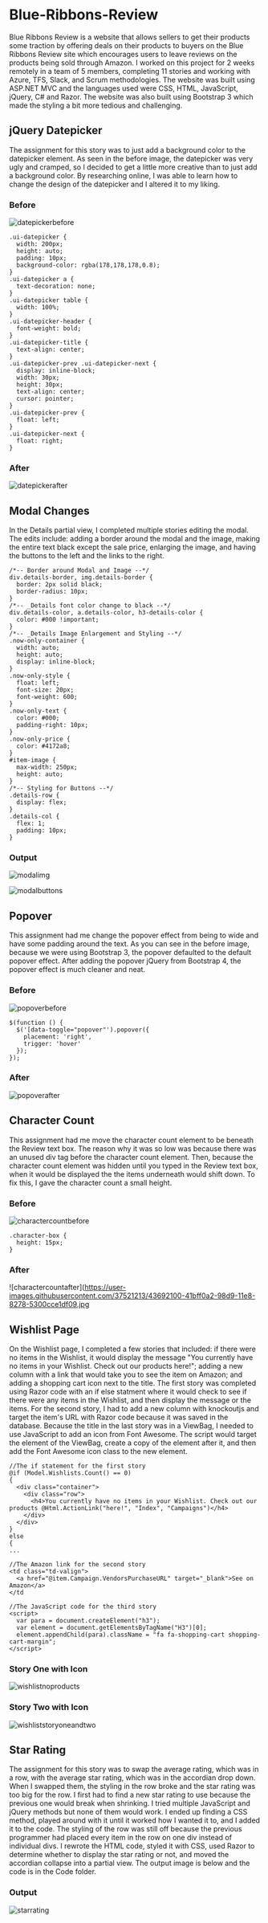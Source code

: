 # Blue-Ribbons-Review
Blue Ribbons Review is a website that allows sellers to get their products some traction by offering deals on their products to buyers on the Blue Ribbons Review site which encourages users to leave reviews on the products being sold through Amazon. I worked on this project for 2 weeks remotely in a team of 5 members, completing 11 stories and working with Azure, TFS, Slack, and Scrum methodologies. The website was built using ASP.NET MVC and the languages used were CSS, HTML, JavaScript, jQuery, C# and Razor. The website was also built using Bootstrap 3 which made the styling a bit more tedious and challenging. 

## jQuery Datepicker
The assignment for this story was to just add a background color to the datepicker element. As seen in the before image, the datepicker was very ugly and cramped, so I decided to get a little more creative than to just add a background color. By researching online, I was able to learn how to change the design of the datepicker and I altered it to my liking. 
### Before
![datepickerbefore](https://user-images.githubusercontent.com/37521213/43691573-5aa2bd76-98d3-11e8-84b9-d49c029b16bf.jpg)
```
.ui-datepicker {
  width: 200px;
  height: auto;
  padding: 10px;
  background-color: rgba(178,178,178,0.8);
}
.ui-datepicker a {
  text-decoration: none;
}
.ui-datepicker table {
  width: 100%;
}
.ui-datepicker-header {
  font-weight: bold;
}
.ui-datepicker-title {
  text-align: center;
}
.ui-datepicker-prev .ui-datepicker-next {
  display: inline-block;
  width: 30px;
  height: 30px;
  text-align: center;
  cursor: pointer;
}
.ui-datepicker-prev {
  float: left;
}
.ui-datepicker-next {
  float: right;
}
```
### After
![datepickerafter](https://user-images.githubusercontent.com/37521213/43691572-5a8bf618-98d3-11e8-87a0-cd0fb34f01fe.jpg)

## Modal Changes
In the Details partial view, I completed multiple stories editing the modal. The edits include: adding a border around the modal and the image, making the entire text black except the sale price, enlarging the image, and having the buttons to the left and the links to the right.
```
/*-- Border around Modal and Image --*/
div.details-border, img.details-border {
  border: 2px solid black;
  border-radius: 10px;
}
/*-- _Details font color change to black --*/
div.details-color, a.details-color, h3-details-color {
  color: #000 !important;
}
/*-- _Details Image Enlargement and Styling --*/
.now-only-container {
  width: auto;
  height: auto;
  display: inline-block;
}
.now-only-style {
  float: left;
  font-size: 20px;
  font-weight: 600;
}
.now-only-text {
  color: #000;
  padding-right: 10px;
}
.now-only-price {
  color: #4172a8;
}
#item-image {
  max-width: 250px;
  height: auto;
}
/*-- Styling for Buttons --*/
.details-row {
  display: flex;
}
.details-col {
  flex: 1;
  padding: 10px;
}
```
### Output
![modalimg](https://user-images.githubusercontent.com/37521213/43691810-4dbe9fdc-98d6-11e8-91b0-c0cdfd1c4fc4.jpg)

![modalbuttons](https://user-images.githubusercontent.com/37521213/43691809-4da7d860-98d6-11e8-8432-596989a0025e.jpg)

## Popover
This assignment had me change the popover effect from being to wide and have some padding around the text. As you can see in the before image, because we were using Bootstrap 3, the popover defaulted to the default popover effect. After adding the popover jQuery from Bootstrap 4, the popover effect is much cleaner and neat. 
### Before
![popoverbefore](https://user-images.githubusercontent.com/37521213/43691926-c3ee1768-98d7-11e8-8725-ed2545099c21.jpg)
```
$(function () {
  $('[data-toggle="popover"').popover({
    placement: 'right',
    trigger: 'hover'
  });
});
```
### After
![popoverafter](https://user-images.githubusercontent.com/37521213/43691925-c3d5274e-98d7-11e8-844b-0756d3901488.jpg)

## Character Count
This assignment had me move the character count element to be beneath the Review text box. The reason why it was so low was because there was an unused div tag before the character count element. Then, because the character count element was hidden until you typed in the Review text box, when it would be displayed the the items underneath would shift down. To fix this, I gave the character count a small height.  
### Before
![charactercountbefore](https://user-images.githubusercontent.com/37521213/43692101-41d724a2-98d9-11e8-9615-b8a95b0eeace.jpg)
```
.character-box {
  height: 15px;
}
```
### After
![charactercountafter](https://user-images.githubusercontent.com/37521213/43692100-41bff0a2-98d9-11e8-8278-5300cce1df09.jpg

## Wishlist Page
On the Wishlist page, I completed a few stories that included: if there were no items in the Wishlist, it would display the message "You currently have no items in your Wishlist. Check out our products here!"; adding a new column with a link that would take you to see the item on Amazon; and adding a shopping cart icon next to the title. The first story was completed using Razor code with an if else statment where it would check to see if there were any items in the Wishlist, and then display the message or the items. For the second story, I had to add a new column with knockoutjs and target the item's URL with Razor code because it was saved in the database. Because the title in the last story was in a ViewBag, I needed to use JavaScript to add an icon from Font Awesome. The script would target the element of the ViewBag, create a copy of the element after it, and then add the Font Awesome icon class to the new element. 

```
//The if statement for the first story
@if (Model.Wishlists.Count() == 0)
{
  <div class="container">
    <div class="row">
      <h4>You currently have no items in your Wishlist. Check out our products @Html.ActionLink("here!", "Index", "Campaigns")</h4>
    </div>
  </div>
}
else
{
...

//The Amazon link for the second story
<td class="td-valign">
  <a href="@item.Campaign.VendorsPurchaseURL" target="_blank">See on Amazon</a>
</td

//The JavaScript code for the third story
<script>
  var para = document.createElement("h3");
  var element = document.getElementsByTagName("H3")[0];
  element.appendChild(para).className = "fa fa-shopping-cart shopping-cart-margin";
</script>
```
### Story One with Icon
![wishlistnoproducts](https://user-images.githubusercontent.com/37521213/43695499-ec8ea2f8-98ed-11e8-8a43-ba697508f758.jpg)
### Story Two with Icon
![wishliststoryoneandtwo](https://user-images.githubusercontent.com/37521213/43695500-eca643d6-98ed-11e8-9584-ec41539240ba.jpg)

## Star Rating
The assignment for this story was to swap the average rating, which was in a row, with the average star rating, which was in the accordian drop down. When I swapped them, the styling in the row broke and the star rating was too big for the row. I first had to find a new star rating to use because the previous one would break when shrinking. I tried multiple JavaScript and jQuery methods but none of them would work. I ended up finding a CSS method, played around with it until it worked how I wanted it to, and I added it to the code. The styling of the row was still off because the previous programmer had placed every item in the row on one div instead of individual divs. I rewrote the HTML code, styled it with CSS, used Razor to determine whether to display the star rating or not, and moved the accordian collapse into a partial view. The output image is below and the code is in the Code folder. 

### Output
![starrating](https://user-images.githubusercontent.com/37521213/43695807-9f2f12d4-98ef-11e8-9ff5-2ea09e1b9d2e.jpg)

